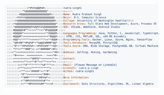 <a href="https://github.com/rudra-singh1/rudra-singh1">
  <picture>
    <source media="(prefers-color-scheme: dark)" srcset="https://raw.githubusercontent.com/rudra-singh1/rudra-singh1/main/light_mode.svg">
    <img alt="Rudra Singh's GitHub Profile README" src="https://raw.githubusercontent.com/rudra-singh1/rudra-singh1/main/light_mode.svg">
  </picture>
</a>

